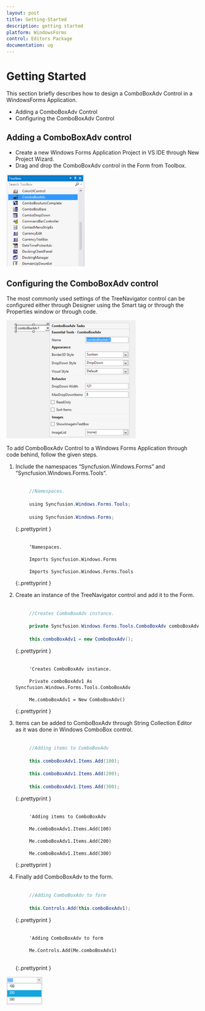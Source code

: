 ```yaml
---
layout: post
title: Getting-Started
description: getting started
platform: WindowsForms
control: Editors Package
documentation: ug
---
```


# Getting Started


This section briefly describes how to design a ComboBoxAdv Control in a WindowsForms Application.

* Adding a ComboBoxAdv Control 
* Configuring the ComboBoxAdv Control


## Adding a ComboBoxAdv control

* Create a new Windows Forms Application Project in VS IDE through New Project Wizard.
* Drag and drop the ComboBoxAdv control in the Form from Toolbox.



![C:/Users/ashwini/Desktop/ComboBoxAdv image/ComboBoxAdv in toolbox.png](Overview_images/Overview_img296.png) 



## Configuring the ComboBoxAdv control

The most commonly used settings of the TreeNavigator control can be configured either through Designer using the Smart tag or through the Properties window or through code.



![C:/Users/ashwini/Desktop/ComboBoxAdv image/ComboBoxAdv smart tag.png](Overview_images/Overview_img297.png) 



To add ComboBoxAdv Control to a Windows Forms Application through code behind, follow the given steps.

1. Include the namespaces “Syncfusion.Windows.Forms” and “Syncfusion.Windows.Forms.Tools”.

   ~~~ cs

        //Namespaces.

		using Syncfusion.Windows.Forms.Tools;

		using Syncfusion.Windows.Forms;


   ~~~
   {:.prettyprint }


   ~~~ vbnet

        ‘Namespaces.

		Imports Syncfusion.Windows.Forms

		Imports Syncfusion.Windows.Forms.Tools

   ~~~
   {:.prettyprint }

2. Create an instance of the TreeNavigator control and add it to the Form.


   ~~~ cs

        //Creates ComboBoxAdv instance.

		private Syncfusion.Windows.Forms.Tools.ComboBoxAdv comboBoxAdv1;

		this.comboBoxAdv1 = new ComboBoxAdv();
   ~~~
   {:.prettyprint }

   ~~~ vbnet

        'Creates ComboBoxAdv instance.

		Private comboBoxAdv1 As Syncfusion.Windows.Forms.Tools.ComboBoxAdv

		Me.comboBoxAdv1 = New ComboBoxAdv()

   ~~~
   {:.prettyprint }


3. Items can be added to ComboBoxAdv through String Collection Editor as it was done in Windows ComboBox control.


   ~~~ cs

        //Adding items to ComboBoxAdv

		this.comboBoxAdv1.Items.Add(100);

		this.comboBoxAdv1.Items.Add(200);

		this.comboBoxAdv1.Items.Add(300);

   ~~~
   {:.prettyprint }

   ~~~ vbnet

        'Adding items to ComboBoxAdv

		Me.comboBoxAdv1.Items.Add(100)

		Me.comboBoxAdv1.Items.Add(200)

		Me.comboBoxAdv1.Items.Add(300)

   ~~~
   {:.prettyprint }

4. Finally add ComboBoxAdv to the form.


   ~~~ cs

        //Adding ComboBoxAdv to form

		this.Controls.Add(this.comboBoxAdv1);

   ~~~
   {:.prettyprint }

   ~~~ vbnet

        'Adding ComboBoxAdv to form

		Me.Controls.Add(Me.comboBoxAdv1)


   ~~~
   {:.prettyprint }


![C:/Users/ashwini/Desktop/ComboBoxAdv image/ComboBoxAdv items.png](Overview_images/Overview_img298.png)

